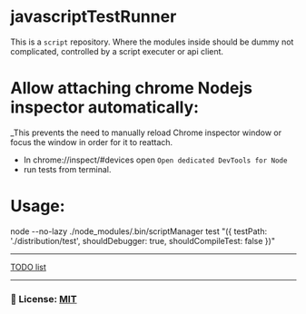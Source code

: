 # javascriptTestRunner
This is a `script` repository. Where the modules inside should be dummy not complicated, controlled by a script executer or api client.

# Allow attaching chrome Nodejs inspector automatically:
_This prevents the need to manually reload Chrome inspector window or focus the window in order for it to reattach.
- In chrome://inspect/#devices open `Open dedicated DevTools for Node` 
- run tests from terminal. 

# Usage: 
node --no-lazy ./node_modules/.bin/scriptManager test "({ testPath: './distribution/test', shouldDebugger: true, shouldCompileTest: false })"

___ 
[TODO list](/documentation/TODO.md)

___

### 🔑 License: [MIT](/.github/LICENSE)
